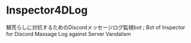# Inspector4DLog
鯖荒らしに対抗するためのDiscordメッセージログ監視bot ; Bot of Inspector for Discord Massage Log against Server Vandalism
